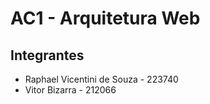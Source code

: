 # AC1 - Arquitetura Web

## Integrantes

* Raphael Vicentini de Souza - 223740
* Vitor Bizarra - 212066